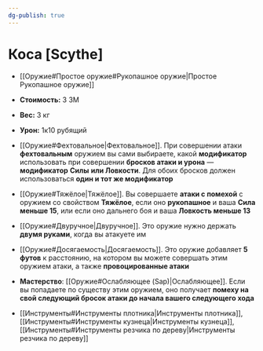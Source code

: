 ```yaml
---
dg-publish: true
---
```

# Коса [Scythe]

- [[Оружие#Простое оружие#Рукопашное оружие|Простое Рукопашное оружие]]
- **Стоимость:** 3 ЗМ
- **Вес:** 3 кг
- **Урон:** 1к10 рубящий

- [[Оружие#Фехтовальное|Фехтовальное]]. При совершении атаки **фехтовальным** оружием вы сами выбираете, какой **модификатор** использовать при совершении **бросков атаки и урона** — **модификатор** **Силы** **или Ловкости**. Для обоих бросков должен использоваться **один и тот же модификатор**

- [[Оружие#Тяжёлое|Тяжёлое]]. Вы совершаете **атаки с помехой** с оружием со свойством **Тяжёлое**, если оно **рукопашное** и ваша **Сила меньше 15**, или если оно дальнего боя и ваша **Ловкость меньше 13**

- [[Оружие#Двуручное|Двуручное]]. Это оружие нужно держать **двумя руками**, когда вы атакуете им

- [[Оружие#Досягаемость|Досягаемость]]. Это оружие добавляет **5 футов** к расстоянию, на котором вы можете совершать этим оружием атаки, а также **провоцированные атаки**

- **Мастерство**: [[Оружие#Ослабляющее (Sap)|Ослабляющее]]. Если вы попадаете по существу этим оружием, оно получает **помеху на свой следующий бросок атаки до начала вашего следующего хода**

- [[Инструменты#Инструменты плотника|Инструменты плотника]], [[Инструменты#Инструменты кузнеца|Инструменты кузнеца]], [[Инструменты#Инструменты резчика по дереву|Инструменты резчика по дереву]]